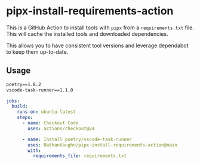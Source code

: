 # pipx-install-requirements-action

This is a GitHub Action to install tools with `pipx` from a `requirements.txt` file.
This will cache the installed tools and downloaded dependencies.

This allows you to have consistent tool versions and leverage dependabot to keep
them up-to-date.

## Usage

```txt
poetry==1.8.2
vscode-task-runner==1.1.0
```

```yml
jobs:
  build:
    runs-on: ubuntu-latest
    steps:
      - name: Checkout Code
        uses: actions/checkout@v4

      - name: Install poetry/vscode-task-runner
        uses: NathanVaughn/pipx-install-requirements-action@main
        with:
          requirements_file: requirements.txt
```
